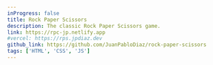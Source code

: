 ```yaml
---
inProgress: false
title: Rock Paper Scissors
description: The classic Rock Paper Scissors game.
link: https://rpc-jp.netlify.app
#vercel: https://rps.jpdiaz.dev
github_link: https://github.com/JuanPabloDiaz/rock-paper-scissors
tags: ['HTML', 'CSS', 'JS']
---
```

